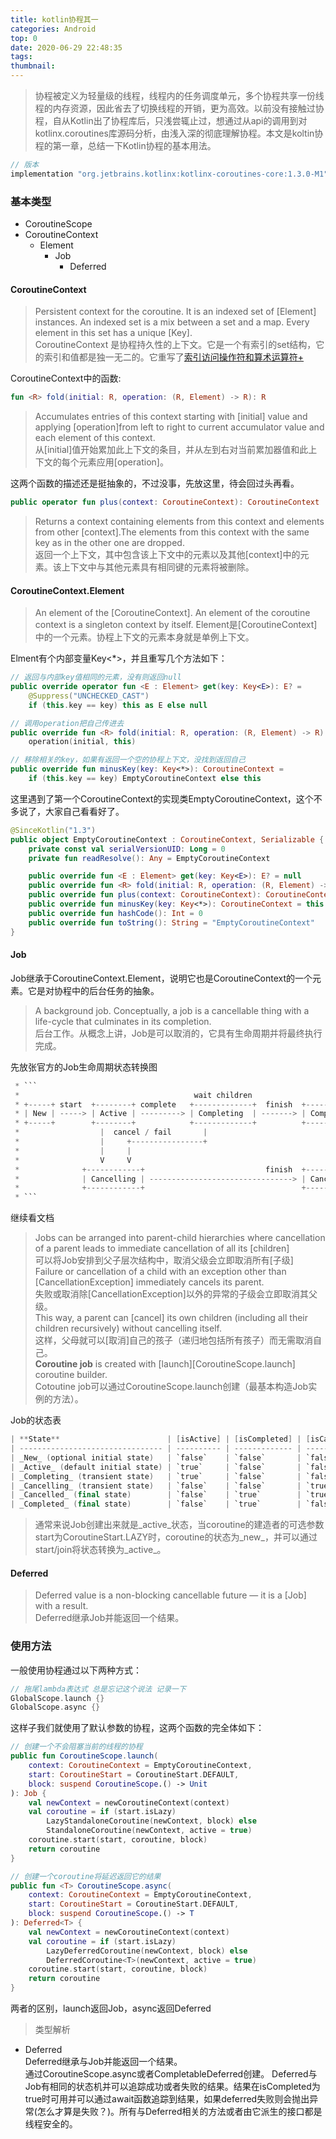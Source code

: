 ```yaml
---
title: kotlin协程其一
categories: Android
top: 0
date: 2020-06-29 22:48:35
tags:
thumbnail:
---
```


> 协程被定义为轻量级的线程，线程内的任务调度单元，多个协程共享一份线程的内存资源，因此省去了切换线程的开销，更为高效。以前没有接触过协程，自从Kotlin出了协程库后，只浅尝辄止过，想通过从api的调用到对kotlinx.coroutines库源码分析，由浅入深的彻底理解协程。本文是koltin协程的第一章，总结一下Kotlin协程的基本用法。

```groovy
// 版本
implementation "org.jetbrains.kotlinx:kotlinx-coroutines-core:1.3.0-M1"
```

### 基本类型

- CoroutineScope
- CoroutineContext
  - Element
    - Job
      - Deferred

#### CoroutineContext

> Persistent context for the coroutine. It is an indexed set of [Element] instances.
An indexed set is a mix between a set and a map.
Every element in this set has a unique [Key].  
> CoroutineContext 是协程持久性的上下文。它是一个有索引的set结构，它的索引和值都是独一无二的。它重写了[索引访问操作符和算术运算符+](https://www.kotlincn.net/docs/reference/operator-overloading.html)

CoroutineContext中的函数:

```kotlin
fun <R> fold(initial: R, operation: (R, Element) -> R): R
```

> Accumulates entries of this context starting with [initial] value and applying [operation]from left to right to current accumulator value and each element of this context.  
> 从[initial]值开始累加此上下文的条目，并从左到右对当前累加器值和此上下文的每个元素应用[operation]。

这两个函数的描述还是挺抽象的，不过没事，先放这里，待会回过头再看。

```kotlin
public operator fun plus(context: CoroutineContext): CoroutineContext
```

>Returns a context containing elements from this context and elements from  other [context].The elements from this context with the same key as in the other one are dropped.  
>返回一个上下文，其中包含该上下文中的元素以及其他[context]中的元素。该上下文中与其他元素具有相同键的元素将被删除。

#### CoroutineContext.Element

> An element of the [CoroutineContext]. An element of the coroutine context is a singleton context by itself.
> Element是[CoroutineContext]中的一个元素。协程上下文的元素本身就是单例上下文。

Elment有个内部变量Key<*>，并且重写几个方法如下：

```kotlin
// 返回与内部key值相同的元素，没有则返回null
public override operator fun <E : Element> get(key: Key<E>): E? =
    @Suppress("UNCHECKED_CAST")
    if (this.key == key) this as E else null

// 调用operation把自己传进去
public override fun <R> fold(initial: R, operation: (R, Element) -> R): R =
    operation(initial, this)

// 移除相关的key，如果有返回一个空的协程上下文，没找到返回自己
public override fun minusKey(key: Key<*>): CoroutineContext =
    if (this.key == key) EmptyCoroutineContext else this
```

这里遇到了第一个CoroutineContext的实现类EmptyCoroutineContext，这个不多说了，大家自己看看好了。

```kotlin
@SinceKotlin("1.3")
public object EmptyCoroutineContext : CoroutineContext, Serializable {
    private const val serialVersionUID: Long = 0
    private fun readResolve(): Any = EmptyCoroutineContext

    public override fun <E : Element> get(key: Key<E>): E? = null
    public override fun <R> fold(initial: R, operation: (R, Element) -> R): R = initial
    public override fun plus(context: CoroutineContext): CoroutineContext = context
    public override fun minusKey(key: Key<*>): CoroutineContext = this
    public override fun hashCode(): Int = 0
    public override fun toString(): String = "EmptyCoroutineContext"
}
```

#### Job

Job继承于CoroutineContext.Element，说明它也是CoroutineContext的一个元素。它是对协程中的后台任务的抽象。

> A background job. Conceptually, a job is a cancellable thing with a life-cycle that
culminates in its completion.  
> 后台工作。从概念上讲，Job是可以取消的，它具有生命周期并将最终执行完成。

先放张官方的Job生命周期状态转换图

```kotlin
 * ```
 *                                       wait children
 * +-----+ start  +--------+ complete   +-------------+  finish  +-----------+
 * | New | -----> | Active | ---------> | Completing  | -------> | Completed |
 * +-----+        +--------+            +-------------+          +-----------+
 *                  |  cancel / fail       |
 *                  |     +----------------+
 *                  |     |
 *                  V     V
 *              +------------+                           finish  +-----------+
 *              | Cancelling | --------------------------------> | Cancelled |
 *              +------------+                                   +-----------+
 * ```
```

继续看文档

> Jobs can be arranged into parent-child hierarchies where cancellation of a parent leads to immediate cancellation of all its [children]  
>可以将Job安排到父子层次结构中，取消父级会立即取消所有[子级]  
> Failure or cancellation of a child with an exception other than [CancellationException] immediately cancels its parent.  
> 失败或取消除[CancellationException]以外的异常的子级会立即取消其父级。  
> This way, a parent can [cancel] its own children (including all their children recursively) without cancelling itself.  
> 这样，父母就可以[取消]自己的孩子（递归地包括所有孩子）而无需取消自己。  
> **Coroutine job** is created with [launch][CoroutineScope.launch] coroutine builder.  
> Cotoutine job可以通过CoroutineScope.launch创建（最基本构造Job实例的方法）。

Job的状态表

```kotlin
| **State**                        | [isActive] | [isCompleted] | [isCancelled] |
| -------------------------------- | ---------- | ------------- | ------------- |
| _New_ (optional initial state)   | `false`    | `false`       | `false`       |
| _Active_ (default initial state) | `true`     | `false`       | `false`       |
| _Completing_ (transient state)   | `true`     | `false`       | `false`       |
| _Cancelling_ (transient state)   | `false`    | `false`       | `true`        |
| _Cancelled_ (final state)        | `false`    | `true`        | `true`        |
| _Completed_ (final state)        | `false`    | `true`        | `false`       |
```

> 通常来说Job创建出来就是_active_状态，当coroutine的建造者的可选参数start为CoroutineStart.LAZY时，coroutine的状态为_new_，并可以通过start/join将状态转换为_active_。

#### Deferred

> Deferred value is a non-blocking cancellable future &mdash; it is a [Job] with a result.  
> Deferred继承Job并能返回一个结果。

### 使用方法

一般使用协程通过以下两种方式：

```kotlin
// 拖尾lambda表达式 总是忘记这个说法 记录一下
GlobalScope.launch {}
GlobalScope.async {}
```

这样子我们就使用了默认参数的协程，这两个函数的完全体如下：

```kotlin
// 创建一个不会阻塞当前的线程的协程
public fun CoroutineScope.launch(
    context: CoroutineContext = EmptyCoroutineContext,
    start: CoroutineStart = CoroutineStart.DEFAULT,
    block: suspend CoroutineScope.() -> Unit
): Job {
    val newContext = newCoroutineContext(context)
    val coroutine = if (start.isLazy)
        LazyStandaloneCoroutine(newContext, block) else
        StandaloneCoroutine(newContext, active = true)
    coroutine.start(start, coroutine, block)
    return coroutine
}

// 创建一个coroutine将延迟返回它的结果
public fun <T> CoroutineScope.async(
    context: CoroutineContext = EmptyCoroutineContext,
    start: CoroutineStart = CoroutineStart.DEFAULT,
    block: suspend CoroutineScope.() -> T
): Deferred<T> {
    val newContext = newCoroutineContext(context)
    val coroutine = if (start.isLazy)
        LazyDeferredCoroutine(newContext, block) else
        DeferredCoroutine<T>(newContext, active = true)
    coroutine.start(start, coroutine, block)
    return coroutine
}
```

两者的区别，launch返回Job，async返回Deferred

> 类型解析

- Deferred  
    Deferred继承与Job并能返回一个结果。  
    通过CoroutineScope.async或者CompletableDeferred创建。
    Deferred与Job有相同的状态机并可以追踪成功或者失败的结果。结果在isCompleted为true时可用并可以通过await函数追踪到结果，如果deferred失败则会抛出异常(怎么才算是失败？)。所有与Deferred相关的方法或者由它派生的接口都是线程安全的。
